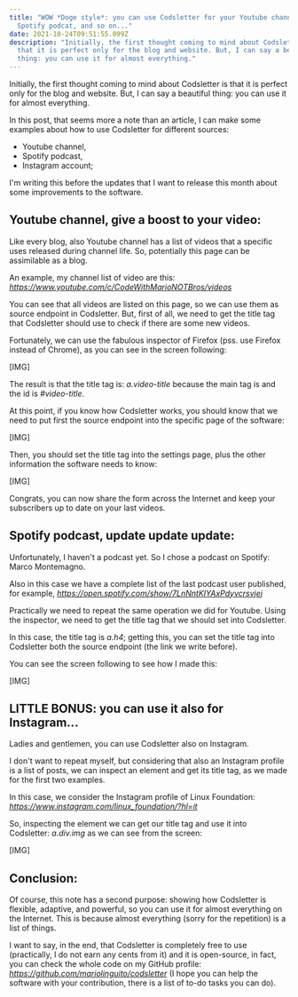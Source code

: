 ```yaml
---
title: "WOW *Doge style*: you can use Codsletter for your Youtube channel,
  Spotify podcat, and so on..."
date: 2021-10-24T09:51:55.099Z
description: "Initially, the first thought coming to mind about Codsletter is
  that it is perfect only for the blog and website. But, I can say a beautiful
  thing: you can use it for almost everything."
---
```

Initially, the first thought coming to mind about Codsletter is that it is perfect only for the blog and website. But, I can say a beautiful thing: you can use it for almost everything.

In this post, that seems more a note than an article, I can make some examples about how to use Codsletter for different sources:

* Youtube channel,
* Spotify podcast,
* Instagram account;

I'm writing this before the updates that I want to release this month about some improvements to the software.

## Youtube channel, give a boost to your video:

Like every blog, also Youtube channel has a list of videos that a specific uses released during channel life. So, potentially this page can be assimilable as a blog.

An example, my channel list of video are this: *<https://www.youtube.com/c/CodeWithMarioNOTBros/videos>*

You can see that all videos are listed on this page, so we can use them as source endpoint in Codsletter. But, first of all, we need to get the title tag that Codsletter should use to check if there are some new videos.

Fortunately, we can use the fabulous inspector of Firefox (pss. use Firefox instead of Chrome), as you can see in the screen following:

\[IMG]

The result is that the title tag is: *a.video-title* because the main tag is *<a>* and the id is *\#video-title*.

At this point, if you know how Codsletter works, you should know that we need to put first the source endpoint into the specific page of the software:

\[IMG]

Then, you should set the title tag into the settings page, plus the other information the software needs to know:

\[IMG]

Congrats, you can now share the form across the Internet and keep your subscribers up to date on your last videos.

## Spotify podcast, update update update:

Unfortunately, I haven't a podcast yet. So I chose a podcast on Spotify: Marco Montemagno.

Also in this case we have a complete list of the last podcast user published, for example, *<https://open.spotify.com/show/7LnNntKIYAxPdyvcrsvjej>*

Practically we need to repeat the same operation we did for Youtube. Using the inspector, we need to get the title tag that we should set into Codsletter.

In this case, the title tag is *a.h4*; getting this, you can set the title tag into Codsletter both the source endpoint (the link we write before).

You can see the screen following to see how I made this:

\[IMG]

## LITTLE BONUS: you can use it also for Instagram...

Ladies and gentlemen, you can use Codsletter also on Instagram.

I don't want to repeat myself, but considering that also an Instagram profile is a list of posts, we can inspect an element and get its title tag, as we made for the first two examples.

In this case, we consider the Instagram profile of Linux Foundation: *<https://www.instagram.com/linux_foundation/?hl=it>*

So, inspecting the element we can get our title tag and use it into Codsletter: *a.div.img* as we can see from the screen:

\[IMG]

## Conclusion:

Of course, this note has a second purpose: showing how Codsletter is flexible, adaptive, and powerful, so you can use it for almost everything on the Internet. This is because almost everything (sorry for the repetition) is a list of things.

I want to say, in the end, that Codsletter is completely free to use (practically, I do not earn any cents from it) and it is open-source, in fact, you can check the whole code on my GitHub profile: *<https://github.com/mariolinguito/codsletter>* (I hope you can help the software with your contribution, there is a list of to-do tasks you can do).